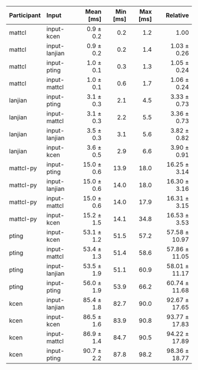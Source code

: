 | Participant | Input | Mean [ms] | Min [ms] | Max [ms] | Relative |
|:---|:---|---:|---:|---:|---:|
| mattcl | input-kcen | 0.9 ± 0.2 | 0.2 | 1.2 | 1.00 |
| mattcl | input-lanjian | 0.9 ± 0.2 | 0.2 | 1.4 | 1.03 ± 0.26 |
| mattcl | input-pting | 1.0 ± 0.1 | 0.3 | 1.3 | 1.05 ± 0.24 |
| mattcl | input-mattcl | 1.0 ± 0.1 | 0.6 | 1.7 | 1.06 ± 0.24 |
| lanjian | input-pting | 3.1 ± 0.3 | 2.1 | 4.5 | 3.33 ± 0.73 |
| lanjian | input-mattcl | 3.1 ± 0.3 | 2.2 | 5.5 | 3.36 ± 0.73 |
| lanjian | input-lanjian | 3.5 ± 0.3 | 3.1 | 5.6 | 3.82 ± 0.82 |
| lanjian | input-kcen | 3.6 ± 0.5 | 2.9 | 6.6 | 3.90 ± 0.91 |
| mattcl-py | input-pting | 15.0 ± 0.6 | 13.9 | 18.0 | 16.25 ± 3.14 |
| mattcl-py | input-lanjian | 15.0 ± 0.6 | 14.0 | 18.0 | 16.30 ± 3.16 |
| mattcl-py | input-mattcl | 15.0 ± 0.6 | 14.0 | 17.9 | 16.31 ± 3.15 |
| mattcl-py | input-kcen | 15.2 ± 1.5 | 14.1 | 34.8 | 16.53 ± 3.53 |
| pting | input-kcen | 53.1 ± 1.2 | 51.5 | 57.2 | 57.58 ± 10.97 |
| pting | input-mattcl | 53.4 ± 1.3 | 51.4 | 58.6 | 57.86 ± 11.05 |
| pting | input-lanjian | 53.5 ± 1.9 | 51.1 | 60.9 | 58.01 ± 11.17 |
| pting | input-pting | 56.0 ± 1.9 | 53.9 | 66.2 | 60.74 ± 11.68 |
| kcen | input-lanjian | 85.4 ± 1.8 | 82.7 | 90.0 | 92.67 ± 17.65 |
| kcen | input-kcen | 86.5 ± 1.6 | 83.9 | 90.8 | 93.77 ± 17.83 |
| kcen | input-mattcl | 86.9 ± 1.4 | 84.7 | 90.5 | 94.22 ± 17.89 |
| kcen | input-pting | 90.7 ± 2.2 | 87.8 | 98.2 | 98.36 ± 18.77 |
